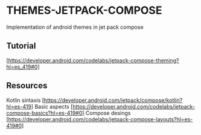 # THEMES-JETPACK-COMPOSE
Implementation of android themes in jet pack compose 

## Tutorial 
[https://developer.android.com/codelabs/jetpack-compose-theming?hl=es_419#0]
## Resources 
Kotlin sintaxis [https://developer.android.com/jetpack/compose/kotlin?hl=es-419]
Basic aspects [https://developer.android.com/codelabs/jetpack-compose-basics?hl=es-419#0]
Compose desings [https://developer.android.com/codelabs/jetpack-compose-layouts?hl=es-419#0] 
